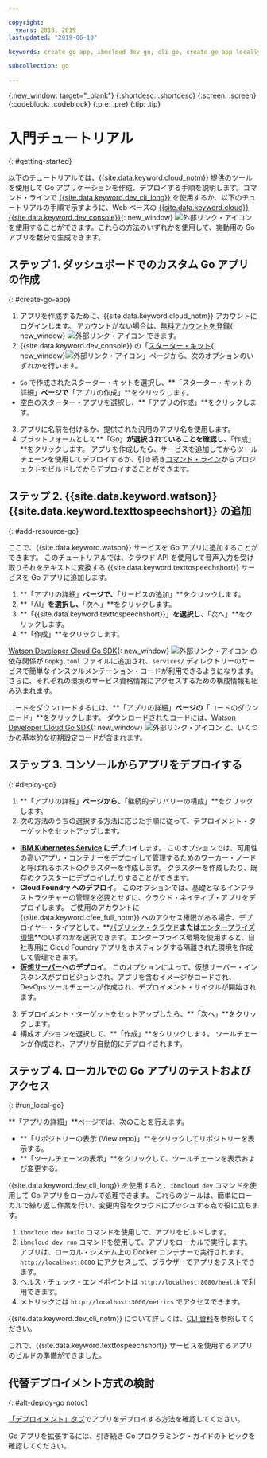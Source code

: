 ```yaml
---

copyright:
  years: 2018, 2019
lastupdated: "2019-06-10"

keywords: create go app, ibmcloud dev go, cli go, create go app locally, deploy go app, go starter kit

subcollection: go

---
```


{:new_window: target="_blank"}
{:shortdesc: .shortdesc}
{:screen: .screen}
{:codeblock: .codeblock}
{:pre: .pre}
{:tip: .tip}

# 入門チュートリアル
{: #getting-started}

以下のチュートリアルでは、{{site.data.keyword.cloud_notm}} 提供のツールを使用して Go アプリケーションを作成、デプロイする手順を説明します。コマンド・ラインで [{{site.data.keyword.dev_cli_long}}](/docs/cli?topic=cloud-cli-getting-started) を使用するか、以下のチュートリアルの手順で示すように、Web ベースの [{{site.data.keyword.cloud}} {{site.data.keyword.dev_console}}](https://{DomainName}/developer/appservice/dashboard){: new_window} ![外部リンク・アイコン](../icons/launch-glyph.svg "外部リンク・アイコン") を使用することができます。これらの方法のいずれかを使用して、実動用の Go アプリを数分で生成できます。

## ステップ 1. ダッシュボードでのカスタム Go アプリの作成
{: #create-go-app}

1. アプリを作成するために、{{site.data.keyword.cloud_notm}} アカウントにログインします。 アカウントがない場合は、[無料アカウントを登録](https://{DomainName}/registration){: new_window} ![外部リンク・アイコン](../icons/launch-glyph.svg "外部リンク・アイコン") できます。
2. {{site.data.keyword.dev_console}} の「[スターター・キット](https://{DomainName}/developer/appservice/starter-kits){: new_window}![外部リンク・アイコン](../icons/launch-glyph.svg "外部リンク・アイコン")」ページから、次のオプションのいずれかを行います。
 * `Go` で作成されたスターター・キットを選択し、**「スターター・キットの詳細」**ページで**「アプリの作成」**をクリックします。
 * 空白のスターター・アプリを選択し、**「アプリの作成」**をクリックします。
3. アプリに名前を付けるか、提供された汎用のアプリ名を使用します。
4. プラットフォームとして**「Go」**が選択されていることを確認し、**「作成」**をクリックします。 アプリを作成したら、サービスを追加してからツールチェーンを使用してデプロイするか、引き続き[コマンド・ライン](/docs/cli?topic=cloud-cli-getting-started)からプロジェクトをビルドしてからデプロイすることができます。

## ステップ 2. {{site.data.keyword.watson}} {{site.data.keyword.texttospeechshort}} の追加
{: #add-resource-go}

ここで、{{site.data.keyword.watson}} サービスを Go アプリに追加することができます。 このチュートリアルでは、クラウド API を使用して音声入力を受け取りそれをテキストに変換する {{site.data.keyword.texttospeechshort}} サービスを Go アプリに追加します。

1. **「アプリの詳細」**ページで、**「サービスの追加」**をクリックします。
2. **「AI」**を選択し、**「次へ」**をクリックします。
3. **「{{site.data.keyword.texttospeechshort}}」**を選択し、**「次へ」**をクリックします。
4. **「作成」**をクリックします。

[Watson Developer Cloud Go SDK](https://github.com/watson-developer-cloud/go-sdk){: new_window} ![外部リンク・アイコン](../icons/launch-glyph.svg "外部リンク・アイコン") の依存関係が `Gopkg.toml` ファイルに追加され、`services/` ディレクトリーのサービスで簡単なインスツルメンテーション・コードが利用できるようになります。さらに、それぞれの環境のサービス資格情報にアクセスするための構成情報も組み込まれます。

コードをダウンロードするには、**「アプリの詳細」**ページの**「コードのダウンロード」**をクリックします。 ダウンロードされたコードには、[Watson Developer Cloud Go SDK](https://github.com/watson-developer-cloud/go-sdk){: new_window} ![外部リンク・アイコン](../icons/launch-glyph.svg "外部リンク・アイコン") と、いくつかの基本的な初期設定コードが含まれます。

## ステップ 3. コンソールからアプリをデプロイする
{: #deploy-go}

1. **「アプリの詳細」**ページから、**「継続的デリバリーの構成」**をクリックします。
2. 次の方法のうちの選択する方法に応じた手順に従って、デプロイメント・ターゲットをセットアップします。
  * **[IBM Kubernetes Service](/docs/containers?topic=containers-app) にデプロイ**します。 このオプションでは、可用性の高いアプリ・コンテナーをデプロイして管理するためのワーカー・ノードと呼ばれるホストのクラスターを作成します。 クラスターを作成したり、既存のクラスターにデプロイしたりすることができます。
  * **Cloud Foundry へのデプロイ**。 このオプションでは、基礎となるインフラストラクチャーの管理を必要とせずに、クラウド・ネイティブ・アプリをデプロイします。 ご使用のアカウントに {{site.data.keyword.cfee_full_notm}} へのアクセス権限がある場合、デプロイヤー・タイプとして、**[パブリック・クラウド](/docs/cloud-foundry-public?topic=cloud-foundry-public-about-cf)**または**[エンタープライズ環境](/docs/cloud-foundry-public?topic=cloud-foundry-public-cfee)**のいずれかを選択できます。エンタープライズ環境を使用すると、自社専用に Cloud Foundry アプリをホスティングする隔離された環境を作成して管理できます。
  * **[仮想サーバー](/docs/vsi?topic=virtual-servers-deploying-to-a-virtual-server)へのデプロイ**。 このオプションによって、仮想サーバー・インスタンスがプロビジョンされ、アプリを含むイメージがロードされ、DevOps ツールチェーンが作成され、デプロイメント・サイクルが開始されます。

3. デプロイメント・ターゲットをセットアップしたら、**「次へ」**をクリックします。
4. 構成オプションを選択して、**「作成」**をクリックします。 ツールチェーンが作成され、アプリが自動的にデプロイされます。

## ステップ 4. ローカルでの Go アプリのテストおよびアクセス
{: #run_local-go}

**「アプリの詳細」**ページでは、次のことを行えます。
* **「リポジトリーの表示 (View repo)」**をクリックしてリポジトリーを表示する。
* **「ツールチェーンの表示」**をクリックして、ツールチェーンを表示および変更する。

{{site.data.keyword.dev_cli_long}} を使用すると、`ibmcloud dev` コマンドを使用して Go アプリをローカルで処理できます。 これらのツールは、簡単にローカルで繰り返し作業を行い、変更内容をクラウドにプッシュする点で役に立ちます。

1. `ibmcloud dev build` コマンドを使用して、アプリをビルドします。
2. `ibmcloud dev run` コマンドを使用して、アプリをローカルで実行します。 アプリは、ローカル・システム上の Docker コンテナーで実行されます。 `http://localhost:8080` にアクセスして、ブラウザーでアプリをテストできます。
3. ヘルス・チェック・エンドポイントは `http://localhost:8080/health` で利用できます。
4. メトリックには `http://localhost:3000/metrics` でアクセスできます。

{{site.data.keyword.dev_cli_notm}} について詳しくは、[CLI 資料](/docs/cli?topic=cloud-cli-getting-started)を参照してください。

これで、{{site.data.keyword.texttospeechshort}} サービスを使用するアプリのビルドの準備ができました。

## 代替デプロイメント方式の検討
{: #alt-deploy-go notoc}

[「デプロイメント」タブ](/docs/go?topic=go-go-deploy-apps)でアプリをデプロイする方法を確認してください。

Go アプリを拡張するには、引き続き Go プログラミング・ガイドのトピックを確認してください。
